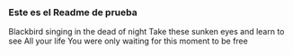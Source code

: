 ### Este es el Readme de prueba
Blackbird singing in the dead of night
Take these sunken eyes and learn to see
All your life
You were only waiting for this moment to be free